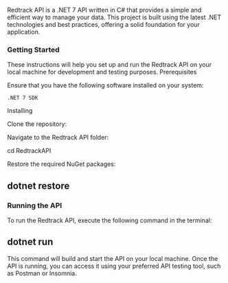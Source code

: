 
Redtrack API is a .NET 7 API written in C# that provides a simple and efficient way to manage your data. This project is built using the latest .NET technologies and best practices, offering a solid foundation for your application.

### Getting Started

These instructions will help you set up and run the Redtrack API on your local machine for development and testing purposes.
Prerequisites

Ensure that you have the following software installed on your system:

    .NET 7 SDK

Installing

Clone the repository:


Navigate to the Redtrack API folder:

cd RedtrackAPI

Restore the required NuGet packages: 

## dotnet restore

### Running the API

To run the Redtrack API, execute the following command in the terminal: 

## dotnet run

This command will build and start the API on your local machine. Once the API is running, you can access it using your preferred API testing tool, such as Postman or Insomnia.
